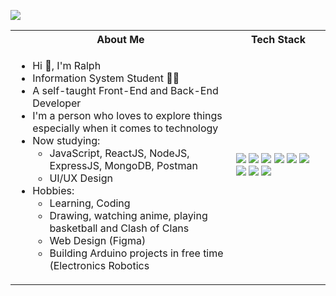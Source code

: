 <!-- # <p align = "center" >Hi 👋, I'm Ralph Rosael </p> -->
<!-- # <p align = "center" ><img align="center"  src="https://github.com/coder-ralph/coder-ralph/master/readme_banner.png?raw" /></p> -->

 ![](readme_banner.png)

<table>
<tr>
 <th>
 About Me
 </th>
<th>
Tech Stack
</th>
</tr>

<tr>
 <td width="70%">
   <ul>
     <li> Hi 👋, I'm Ralph </li>
     <li> Information System Student 👨‍💻 </li>
     <li> A self-taught Front-End and Back-End Developer</li>
     <li> I'm a person who loves to explore things especially when it comes to technology</li>
     <li> Now studying:   
        <ul> 
          <li> JavaScript, ReactJS, NodeJS, ExpressJS, MongoDB, Postman </li>
          <li> UI/UX Design </li>
        </ul>          
     </li>  
     <li> Hobbies:
        <ul> 
          <li> Learning, Coding </li>
          <li> Drawing, watching anime, playing basketball and Clash of Clans </li>
          <li> Web Design (Figma) </li>
          <li> Building Arduino projects in free time (Electronics Robotics</li>
        </ul>
     </li>  
   </ul> 
</td>
<td>
    <img src="https://img.shields.io/badge/-HTML5-333.svg?logo=html5&style=flat">
    <img src="https://img.shields.io/badge/-CSS3-1572B6.svg?logo=css3&style=flat">
    <img src="https://img.shields.io/badge/Javascript-276DC3.svg?logo=javascript&style=flat">
    <img src="https://img.shields.io/badge/-Bootstrap-563D7C.svg?logo=bootstrap&style=flat">
    <img src="https://img.shields.io/badge/MySQL-005C84?style=for-the-badge&logo=mysql&logoColor=white&style=flat">   
    <img src="https://img.shields.io/badge/PHP-ccc.svg?logo=php&style=flat">
    <img src="https://img.shields.io/badge/-Python-F9DC3E.svg?logo=python&style=flat">    
    <img src="https://img.shields.io/badge/-GitHub-181717.svg?logo=github&style=flat">
    <img src="https://img.shields.io/badge/-Visual%20Studio%20Code-007ACC.svg?logo=visual-studio-code&style=flat">
  </td>
</tr>
</table>


<!---
Alpha776/Alpha776 is a ✨ special ✨ repository because its `README.md` (this file) appears on your GitHub profile.
You can click the Preview link to take a look at your changes.
--->
